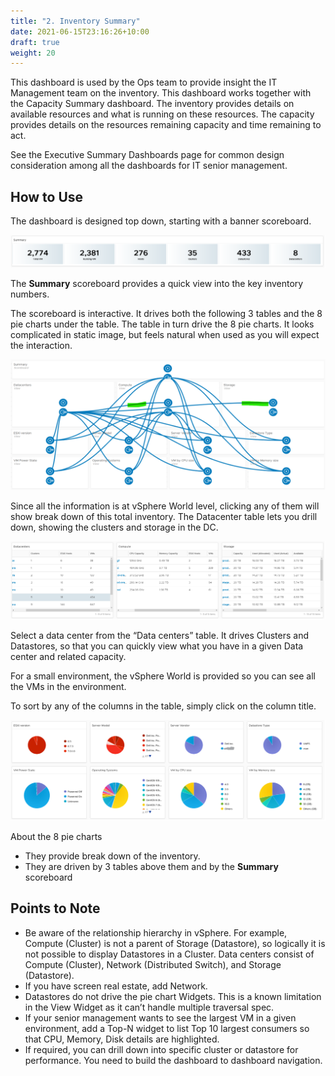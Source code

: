 ```yaml
---
title: "2. Inventory Summary"
date: 2021-06-15T23:16:26+10:00
draft: true
weight: 20
---
```


This dashboard is used by the Ops team to provide insight the IT Management team on the inventory. This dashboard works together with the Capacity Summary dashboard. The inventory provides details on available resources and what is running on these resources. The capacity provides details on the resources remaining capacity and time remaining to act.

See the Executive Summary Dashboards page for common design consideration among all the dashboards for IT senior management. 

## How to Use

The dashboard is designed top down, starting with a banner scoreboard.

![](3.7.2-fig-1.png)
 
The **Summary** scoreboard provides a quick view into the key inventory numbers.

The scoreboard is interactive. It drives both the following 3 tables and the 8 pie charts under the table. The table in turn drive the 8 pie charts. It looks complicated in static image, but feels natural when used as you will expect the interaction.

![](3.7.2-fig-2.png)
 
Since all the information is at vSphere World level, clicking any of them will show break down of this total inventory. The Datacenter table lets you drill down, showing the clusters and storage in the DC.

![](3.7.2-fig-3.png)
 
Select a data center from the “Data centers” table. It drives Clusters and Datastores, so that you can quickly view what you have in a given Data center and related capacity.

For a small environment, the vSphere World is provided so you can see all the VMs in the environment.

To sort by any of the columns in the table, simply click on the column title.

![](3.7.2-fig-4.png)
 
About the 8 pie charts
- They provide break down of the inventory. 
- They are driven by 3 tables above them and by the **Summary** scoreboard

## Points to Note
- Be aware of the relationship hierarchy in vSphere. For example, Compute (Cluster) is not a parent of Storage (Datastore), so logically it is not possible to display Datastores in a Cluster. Data centers consist of Compute (Cluster), Network (Distributed Switch), and Storage (Datastore).
- If you have screen real estate, add Network. 
- Datastores do not drive the pie chart Widgets. This is a known limitation in the View Widget as it can’t handle multiple traversal spec.
- If your senior management wants to see the largest VM in a given environment, add a Top-N widget to list Top 10 largest consumers so that CPU, Memory, Disk details are highlighted.
- If required, you can drill down into specific cluster or datastore for performance. You need to build the dashboard to dashboard navigation.